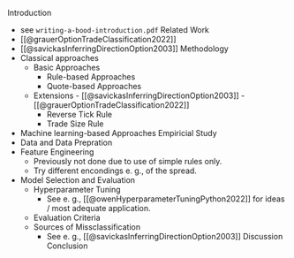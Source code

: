 Introduction
- see  `writing-a-bood-introduction.pdf`
Related Work
- [[@grauerOptionTradeClassification2022]]
- [[@savickasInferringDirectionOption2003]]
Methodology
- Classical approaches
	- Basic Approaches
		- Rule-based Approaches
		- Quote-based Approaches
	- Extensions
			- [[@savickasInferringDirectionOption2003]]
			- [[@grauerOptionTradeClassification2022]]
		- Reverse Tick Rule 
		- Trade Size Rule
- Machine learning-based Approaches
Empiricial Study
- Data and Data Prepration
- Feature Engineering
	- Previously not done due to use of simple rules only. 
	- Try different encondings e. g., of the spread.
- Model Selection and Evaluation
	- Hyperparameter Tuning
		- See e. g., [[@owenHyperparameterTuningPython2022]] for ideas / most adequate application.
	- Evaluation Criteria
	- Sources of Missclassification
		- See e. g., [[@savickasInferringDirectionOption2003]]
Discussion
Conclusion